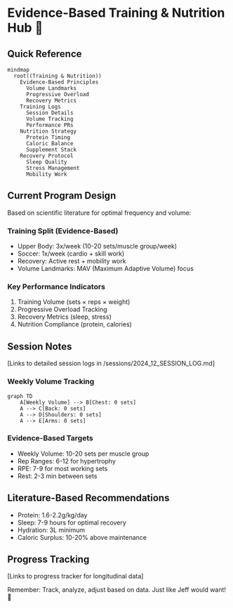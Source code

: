 # Evidence-Based Training & Nutrition Hub 🔬

## Quick Reference
```mermaid
mindmap
  root((Training & Nutrition))
    Evidence-Based Principles
      Volume Landmarks
      Progressive Overload
      Recovery Metrics
    Training Logs
      Session Details
      Volume Tracking
      Performance PRs
    Nutrition Strategy
      Protein Timing
      Caloric Balance
      Supplement Stack
    Recovery Protocol
      Sleep Quality
      Stress Management
      Mobility Work
```

## Current Program Design
Based on scientific literature for optimal frequency and volume:

### Training Split (Evidence-Based)
- Upper Body: 3x/week (10-20 sets/muscle group/week)
- Soccer: 1x/week (cardio + skill work)
- Recovery: Active rest + mobility work
- Volume Landmarks: MAV (Maximum Adaptive Volume) focus

### Key Performance Indicators
1. Training Volume (sets × reps × weight)
2. Progressive Overload Tracking
3. Recovery Metrics (sleep, stress)
4. Nutrition Compliance (protein, calories)

## Session Notes
[Links to detailed session logs in /sessions/2024_12_SESSION_LOG.md]

### Weekly Volume Tracking
```mermaid
graph TD
    A[Weekly Volume] --> B[Chest: 0 sets]
    A --> C[Back: 0 sets]
    A --> D[Shoulders: 0 sets]
    A --> E[Arms: 0 sets]
```

### Evidence-Based Targets
- Weekly Volume: 10-20 sets per muscle group
- Rep Ranges: 6-12 for hypertrophy
- RPE: 7-9 for most working sets
- Rest: 2-3 min between sets

## Literature-Based Recommendations
- Protein: 1.6-2.2g/kg/day
- Sleep: 7-9 hours for optimal recovery
- Hydration: 3L minimum
- Caloric Surplus: 10-20% above maintenance

## Progress Tracking
[Links to progress tracker for longitudinal data]

Remember: Track, analyze, adjust based on data. Just like Jeff would want! 💪
